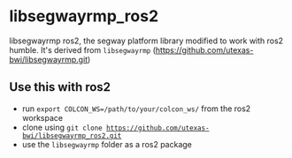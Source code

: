 # libsegwayrmp_ros2
libsegwayrmp ros2, the segway platform library modified to work with ros2 humble. It's derived from <code>libsegwayrmp</code> (https://github.com/utexas-bwi/libsegwayrmp.git)

## Use this with ros2
- run <code>export COLCON_WS=/path/to/your/colcon_ws/</code> from the ros2 workspace
- clone using <code>git clone https://github.com/utexas-bwi/libsegwayrmp_ros2.git</code>
- use the <code>libsegwayrmp</code> folder as a ros2 package
